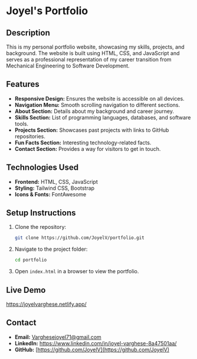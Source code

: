 # Joyel's Portfolio

## Description
This is my personal portfolio website, showcasing my skills, projects, and background. The website is built using HTML, CSS, and JavaScript and serves as a professional representation of my career transition from Mechanical Engineering to Software Development.

## Features
- **Responsive Design:** Ensures the website is accessible on all devices.
- **Navigation Menu:** Smooth scrolling navigation to different sections.
- **About Section:** Details about my background and career journey.
- **Skills Section:** List of programming languages, databases, and software tools.
- **Projects Section:** Showcases past projects with links to GitHub repositories.
- **Fun Facts Section:** Interesting technology-related facts.
- **Contact Section:** Provides a way for visitors to get in touch.

## Technologies Used
- **Frontend:** HTML, CSS, JavaScript
- **Styling:** Tailwind CSS, Bootstrap
- **Icons & Fonts:** FontAwesome

## Setup Instructions
1. Clone the repository:
   ```sh
   git clone https://github.com/JoyelV/portfolio.git
   ```
2. Navigate to the project folder:
   ```sh
   cd portfolio
   ```
3. Open `index.html` in a browser to view the portfolio.

## Live Demo
https://joyelvarghese.netlify.app/

## Contact
- **Email:** Varghesejoyel71@gmail.com
- **LinkedIn:** https://www.linkedin.com/in/joyel-varghese-8a47501aa/
- **GitHub:** [https://github.com/JoyelV](https://github.com/JoyelV)

